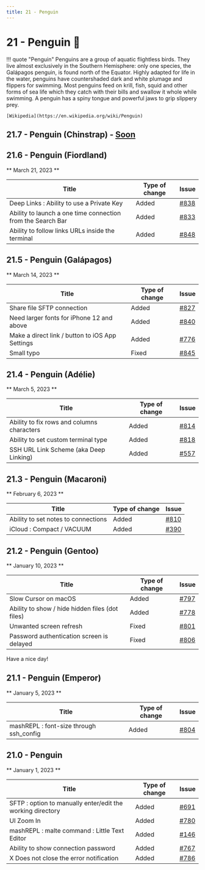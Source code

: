 ```yaml
---
title: 21 - Penguin
---
```

# 21 - Penguin :penguin:
!!! quote "Penguin"
    Penguins are a group of aquatic flightless birds. They live almost exclusively in the Southern Hemisphere: only one species, the Galápagos penguin, is found north of the Equator. Highly adapted for life in the water, penguins have countershaded dark and white plumage and flippers for swimming. Most penguins feed on krill, fish, squid and other forms of sea life which they catch with their bills and swallow it whole while swimming. A penguin has a spiny tongue and powerful jaws to grip slippery prey.

    [Wikipedia](https://en.wikipedia.org/wiki/Penguin)

## 21.7 - Penguin (Chinstrap) - [Soon](https://webssh.net/documentation/becoming-external-tester/)

## 21.6 - Penguin (Fiordland)
** March 21, 2023 **

| Title | Type of change | Issue |
| --- | --- | --- |
| Deep Links : Ability to use a Private Key | Added | [#838](https://github.com/isontheline/pro.webssh.net/issues/838) |
| Ability to launch a one time connection from the Search Bar | Added | [#833](https://github.com/isontheline/pro.webssh.net/issues/833) |
| Ability to follow links URLs inside the terminal | Added | [#848](https://github.com/isontheline/pro.webssh.net/issues/848) |

## 21.5 - Penguin (Galápagos)
** March 14, 2023 **

| Title | Type of change | Issue |
| --- | --- | --- |
| Share file SFTP connection | Added | [#827](https://github.com/isontheline/pro.webssh.net/issues/827) |
| Need larger fonts for iPhone 12 and above | Added | [#840](https://github.com/isontheline/pro.webssh.net/issues/840) |
| Make a direct link / button to iOS App Settings | Added | [#776](https://github.com/isontheline/pro.webssh.net/issues/776) |
| Small typo | Fixed | [#845](https://github.com/isontheline/pro.webssh.net/issues/845) |

## 21.4 - Penguin (Adélie)
** March 5, 2023 **

| Title | Type of change | Issue |
| --- | --- | --- |
| Ability to fix rows and columns characters | Added | [#814](https://github.com/isontheline/pro.webssh.net/issues/814) |
| Ability to set custom terminal type | Added | [#818](https://github.com/isontheline/pro.webssh.net/issues/818) |
| SSH URL Link Scheme (aka Deep Linking) | Added | [#557](https://github.com/isontheline/pro.webssh.net/issues/557) |

## 21.3 - Penguin (Macaroni)
** February 6, 2023 **

| Title | Type of change | Issue |
| --- | --- | --- |
| Ability to set notes to connections | Added | [#810](https://github.com/isontheline/pro.webssh.net/issues/810) |
| iCloud : Compact / VACUUM | Added | [#390](https://github.com/isontheline/pro.webssh.net/issues/390) |

## 21.2 - Penguin (Gentoo)
** January 10, 2023 **

| Title | Type of change | Issue |
| --- | --- | --- |
| Slow Cursor on macOS | Added | [#797](https://github.com/isontheline/pro.webssh.net/issues/797) |
| Ability to show / hide hidden files (dot files) | Added | [#778](https://github.com/isontheline/pro.webssh.net/issues/778) |
| Unwanted screen refresh | Fixed | [#801](https://github.com/isontheline/pro.webssh.net/issues/801) |
| Password authentication screen is delayed | Fixed | [#806](https://github.com/isontheline/pro.webssh.net/issues/806) |

Have a nice day!

## 21.1 - Penguin (Emperor)
** January 5, 2023 **

| Title | Type of change | Issue |
| --- | --- | --- |
| mashREPL : font-size through ssh_config | Added | [#804](https://github.com/isontheline/pro.webssh.net/issues/804) |

## 21.0 - Penguin
** January 1, 2023 **

| Title | Type of change | Issue |
| --- | --- | --- |
| SFTP : option to manually enter/edit the working directory | Added | [#691](https://github.com/isontheline/pro.webssh.net/issues/691) |
| UI Zoom In | Added | [#780](https://github.com/isontheline/pro.webssh.net/issues/780) |
| mashREPL : malte command : Little Text Editor | Added | [#146](https://github.com/isontheline/pro.webssh.net/issues/146) |
| Ability to show connection password | Added | [#767](https://github.com/isontheline/pro.webssh.net/issues/767) |
| X Does not close the error notification | Added | [#786](https://github.com/isontheline/pro.webssh.net/issues/786) |